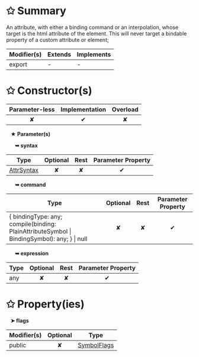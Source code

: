 # &#10025; Summary

An attribute, with either a binding command or an interpolation, whose target is the html
attribute of the element.
This will never target a bindable property of a custom attribute or element;

| Modifier(s)                            | Extends                      | Implements                                    |
|----------------------------------------|------------------------------|-----------------------------------------------|
| export | - | - |

# &#10025; Constructor(s)

| Parameter-less                         | Implementation                          | Overload                          |
|:--------------------------------------:|:---------------------------------------:|:---------------------------------:|
| ✘ | ✔ | ✘ |

&nbsp;&nbsp; **&#9733; Parameter(s)**

&nbsp;&nbsp;&nbsp;&nbsp;&nbsp; **&#10149; syntax**

| Type                        | Optional                           | Rest                          | Parameter Property                          |
|-----------------------------|:----------------------------------:|:-----------------------------:|:-------------------------------------------:|
| [AttrSyntax](/jit/class/ast/attrsyntax.md) | ✘  | ✘ | ✔ |

&nbsp;&nbsp;&nbsp;&nbsp;&nbsp; **&#10149; command**

| Type                        | Optional                           | Rest                          | Parameter Property                          |
|-----------------------------|:----------------------------------:|:-----------------------------:|:-------------------------------------------:|
| { bindingType: any; compile(binding: PlainAttributeSymbol &#124; BindingSymbol): any; } &#124; null | ✘  | ✘ | ✔ |

&nbsp;&nbsp;&nbsp;&nbsp;&nbsp; **&#10149; expression**

| Type                        | Optional                           | Rest                          | Parameter Property                          |
|-----------------------------|:----------------------------------:|:-----------------------------:|:-------------------------------------------:|
| any | ✘  | ✘ | ✔ |

# &#10025; Property(ies)

&nbsp;&nbsp; **&#10148; flags**

| Modifier(s)                               | Optional                           | Type                         |
|-------------------------------------------|:----------------------------------:|------------------------------|
| public | ✘ | [SymbolFlags](/jit/enum/semantic-model/symbolflags.md) |